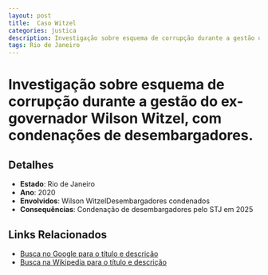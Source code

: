 ```yaml
---
layout: post
title:  Caso Witzel
categories: justica
description: Investigação sobre esquema de corrupção durante a gestão do ex-governador Wilson Witzel✧ com condenações de desembargadores.Wilson WitzelDesembargadores condenados
tags: Rio de Janeiro
---
```


# Investigação sobre esquema de corrupção durante a gestão do ex-governador Wilson Witzel, com condenações de desembargadores.

## Detalhes
- **Estado**: Rio de Janeiro
- **Ano**: 2020
- **Envolvidos**:
Wilson WitzelDesembargadores condenados
- **Consequências**:
Condenação de desembargadores pelo STJ em 2025

## Links Relacionados
- [Busca no Google para o título e descrição](https://www.google.com/search?q=Caso%20Witzel%20Investiga%C3%A7%C3%A3o%20sobre%20esquema%20de%20corrup%C3%A7%C3%A3o%20durante%20a%20gest%C3%A3o%20do%20ex-governador%20Wilson%20Witzel%2C%20com%20condena%C3%A7%C3%B5es%20de%20desembargadores.%20Rio%20de%20Janeiro)
- [Busca na Wikipedia para o título e descrição](https://en.wikipedia.org/w/index.php?search=Caso%20Witzel%20Investiga%C3%A7%C3%A3o%20sobre%20esquema%20de%20corrup%C3%A7%C3%A3o%20durante%20a%20gest%C3%A3o%20do%20ex-governador%20Wilson%20Witzel%2C%20com%20condena%C3%A7%C3%B5es%20de%20desembargadores.%20Rio%20de%20Janeiro)
